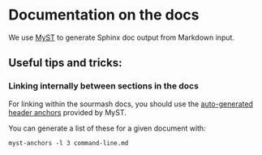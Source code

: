 # Documentation on the docs

We use
[MyST](https://myst-parser.readthedocs.io/en/latest/sphinx/intro.html)
to generate Sphinx doc output from Markdown input.

## Useful tips and tricks:

### Linking internally between sections in the docs

For linking within the sourmash docs, you should use the
[auto-generated header anchors](https://myst-parser.readthedocs.io/en/latest/syntax/optional.html#auto-generated-header-anchors)
provided by MyST.

You can generate a list of these for a given document with:
```
myst-anchors -l 3 command-line.md
```
